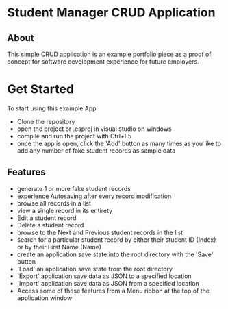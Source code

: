 # Student Manager CRUD Application
## About
This simple CRUD application is an example portfolio piece as a proof of concept for software development experience for future employers.

# Get Started
To start using this example App
 - Clone the repository
 - open the project or .csproj in visual studio on windows
 - compile and run the project with Ctrl+F5
 - once the app is open, click the 'Add' button as many times as you like to add any number of fake student records as sample data

## Features
 - generate 1 or more fake student records
 - experience Autosaving after every record modification
 - browse all records in a list
 - view a single record in its entirety
 - Edit a student record
 - Delete a student record
 - browse to the Next and Previous student records in the list
 - search for a particular student record by either their student ID (Index) or by their First Name (Name)
 - create an application save state into the root directory with the 'Save' button
 - 'Load' an application save state from the root directory
 - 'Export' application save data as JSON to a specified location
 - 'Import' application save data as JSON from a specified location
 - Access some of these features from a Menu ribbon at the top of the application window
